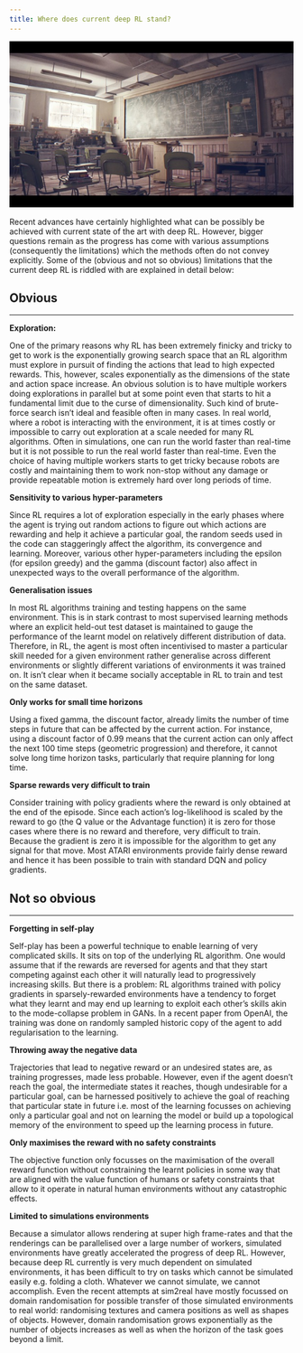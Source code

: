 ```yaml
---
title: Where does current deep RL stand?
---
```


![simulations are rewarding but can be far from reality](/images/sim_class.jpg?style=centerme)

Recent advances have certainly highlighted what can be possibly be achieved with current state of the art with deep RL. However, bigger questions remain as the progress has come with various assumptions (consequently the limitations) which the methods often do not convey explicitly. Some of the (obvious and not so obvious) limitations that the current deep RL is riddled with are explained in detail below: 

## Obvious
---

**Exploration:**

One of the primary reasons why RL has been extremely finicky and tricky to get to work is the exponentially growing search space that an RL algorithm must explore in pursuit of finding the actions that lead to high expected rewards. This, however, scales exponentially as the dimensions of the state and action space increase. An obvious solution is to have multiple workers doing explorations in parallel but at some point even that starts to hit a fundamental limit due to the curse of dimensionality. Such kind of brute-force search isn’t ideal and feasible often in many cases. In real world, where a robot is interacting with the environment, it is at times costly or impossible to carry out exploration at a scale needed for many RL algorithms. Often in simulations, one can run the world faster than real-time but it is not possible to run the real world faster than real-time. Even the choice of having multiple workers starts to get tricky because robots are costly and maintaining them to work non-stop without any damage or provide repeatable motion is extremely hard over long periods of time. 

**Sensitivity to various hyper-parameters**

Since RL requires a lot of exploration especially in the early phases where the agent is trying out random actions to figure out which actions are rewarding and help it achieve a particular goal, the random seeds used in the code can staggeringly affect the algorithm, its convergence and learning. Moreover, various other hyper-parameters including the epsilon (for epsilon greedy) and the gamma (discount factor) also affect in unexpected ways to the overall performance of the algorithm.

**Generalisation issues**

In most RL algorithms training and testing happens on the same environment. This is in stark contrast to most supervised learning methods where an explicit held-out test dataset is maintained to gauge the performance of the learnt model on relatively different distribution of data. Therefore, in RL, the agent is most often incentivised to master a particular skill needed for a given environment rather generalise across different environments or slightly different variations of environments it was trained on. It isn’t clear when it became socially acceptable in RL to train and test on the same dataset. 

**Only works for small time horizons**

Using a fixed gamma, the discount factor, already limits the number of time steps in future that can be affected by the current action. For instance, using a discount factor of 0.99 means that the current action can only affect the next 100 time steps  (geometric progression) and therefore, it cannot solve long time horizon tasks, particularly that require planning for long time. 

**Sparse rewards very difficult to train**

Consider training with policy gradients where the reward is only obtained at the end of the episode. Since each action’s log-likelihood is scaled by the reward to go (the Q value or the Advantage function) it is zero for those cases where there is no reward and therefore, very difficult to train. Because the gradient is zero it is impossible for the algorithm to get any signal for that move. Most ATARI environments provide fairly dense reward and hence it has been possible to train with standard DQN and policy gradients.

## Not so obvious
---

**Forgetting in self-play**

Self-play has been a powerful technique to enable learning of very complicated skills. It sits on top of the underlying RL algorithm. One would assume that if the rewards are reversed for agents and that they start competing against each other it will naturally lead to progressively increasing skills. But there is a problem: RL algorithms trained with policy gradients in sparsely-rewarded environments have a tendency to forget what they learnt and may end up learning to exploit each other’s skills akin to the mode-collapse problem in GANs. In a recent paper from OpenAI, the training was done on randomly sampled historic copy of the agent to add regularisation to the learning. 

**Throwing away the negative data**

Trajectories that lead to negative reward or an undesired states are, as training progresses, made less probable. However, even if the agent doesn’t reach the goal, the intermediate states it reaches, though undesirable for a particular goal, can be harnessed positively to achieve the goal of reaching that particular state in future i.e. most of the learning focusses on achieving only a particular goal and not on learning the model or build up a topological memory of the environment to speed up the learning process in future.

**Only maximises the reward with no safety constraints**

The objective function only focusses on the maximisation of the overall reward function without constraining the learnt policies in some way that are aligned with the value function of humans or safety constraints that allow to it operate in natural human environments without any catastrophic effects. 

**Limited to simulations environments**

Because a simulator allows rendering at super high frame-rates and that the renderings can be parallelised over a large number of workers, simulated environments have greatly accelerated the progress of deep RL. However, because deep RL currently is very much dependent on simulated environments, it has been difficult to try on tasks which cannot be simulated easily e.g. folding a cloth. Whatever we cannot simulate, we cannot accomplish. Even the recent attempts at sim2real have mostly focussed on domain randomisation for possible transfer of those simulated environments to real world: randomising textures and camera positions as well as shapes of objects. However, domain randomisation grows exponentially as the number of objects increases as well as when the horizon of the task goes beyond a limit.